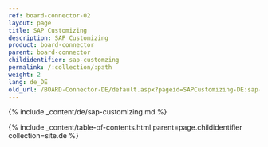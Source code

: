 ```yaml
---
ref: board-connector-02
layout: page
title: SAP Customizing
description: SAP Customizing
product: board-connector
parent: board-connector
childidentifier: sap-customzing
permalink: /:collection/:path
weight: 2
lang: de_DE
old_url: /BOARD-Connector-DE/default.aspx?pageid=SAPCustomizing-DE:sap-customizing-DE
---
```


{% include _content/de/sap-customizing.md  %}

{% include _content/table-of-contents.html parent=page.childidentifier collection=site.de %}